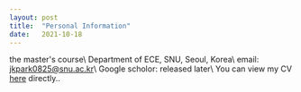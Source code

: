 ```yaml
---
layout: post
title:  "Personal Information"
date:   2021-10-18
---
```

the master's course\\
Department of ECE, SNU, Seoul, Korea\\
email: jkpark0825@snu.ac.kr\\
Google scholor: released later\\
You can view my CV [here]({{https://github.com/jkpark0825/jkpark0825.github.io}}CV.pdf) directly..

